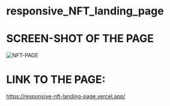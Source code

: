 # responsive_NFT_landing_page

# SCREEN-SHOT OF THE PAGE


![NFT-PAGE](https://github.com/Mitalicops/responsive_NFT_landing_page/assets/120451953/85c63d12-e632-4a30-8792-0eecd949b06f)


# LINK TO THE PAGE:

https://responsive-nft-landing-page.vercel.app/

